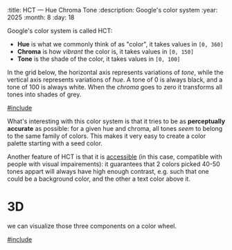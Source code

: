 :title: HCT — Hue Chroma Tone
:description: Google's color system
:year: 2025
:month: 8
:day: 18

[](https://m3.material.io/blog/science-of-color-design)

Google's color system is called HCT:

- **Hue** is what we commonly think of as "color", it takes values in `[0, 360]`
- **Chroma** is how *vibrant* the color is, it takes values in `[0, 150]`
- **Tone** is the shade of the color, it takes values in `[0, 100]`

In the grid below, the horizontal axis represents variations of *tone*, while the vertical axis represents variations of *hue*. A tone of 0 is always black, and a tone of 100 is always white. When the *chroma* goes to zero it transforms all tones into shades of grey.

[#include](assets/hct/hct.html)

What's interesting with this color system is that it tries to be as **perceptually accurate** as possible: for a given hue and chroma, all tones *seem* to belong to the same family of colors. This makes it very easy to create a color palette starting with a seed color.

Another feature of HCT is that it is [accessible](https://developer.mozilla.org/en-US/docs/Web/Accessibility) (in this case, compatible with people with visual impairements): it guarantees that 2 colors picked 40-50 tones appart will always have high enough contrast, e.g. such that one could be a background color, and the other a text color above it.

# 3D

we can visualize those three components on a color wheel.

[#include](assets/hct/hct-3d.html)
